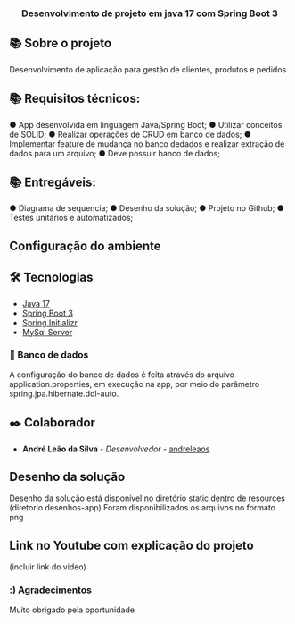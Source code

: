 <h3 align="center">Desenvolvimento de projeto em java 17 com Spring Boot 3</h3>

## 📚 Sobre o projeto

Desenvolvimento de aplicação para gestão de clientes, produtos e pedidos

## 📚  Requisitos técnicos:
 ● App desenvolvida em linguagem Java/Spring Boot;
 ● Utilizar conceitos de SOLID;
 ● Realizar operações de CRUD em banco de dados;
 ● Implementar feature de mudança no banco dedados e realizar extração de dados para um arquivo;
 ● Deve possuir banco de dados;
 
 ## 📚 Entregáveis:
 ● Diagrama de sequencia;
 ● Desenho da solução;
 ● Projeto no Github;
 ● Testes unitários e automatizados;
 

## Configuração do ambiente

## 🛠 Tecnologias

- [Java 17](https://www.oracle.com/java/technologies/javase/jdk17-archive-downloads.html)
- [Spring Boot 3](https://start.spring.io/)
- [Spring Initializr](https://start.spring.io/)
- [MySql Server](https://dev.mysql.com/downloads/installer/)

### 🎲 Banco de dados
A configuração do banco de dados é feita através do arquivo application.properties, em execução na app, por meio do parâmetro spring.jpa.hibernate.ddl-auto. 


## ✒️ Colaborador

- **André Leão da Silva** - _Desenvolvedor_ - [andreleaos](https://github.com/andreleaos)

## Desenho da solução
Desenho da solução está disponível no diretório static dentro de resources (diretorio desenhos-app)
Foram disponibilizados os arquivos no formato png 

## Link no Youtube com explicação do projeto
(incluir link do video)

### :) Agradecimentos
Muito obrigado pela oportunidade




